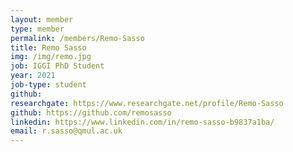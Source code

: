 ```yaml
---
layout: member
type: member
permalink: /members/Remo-Sasso
title: Remo Sasso
img: /img/remo.jpg
job: IGGI PhD Student
year: 2021
job-type: student
github: 
researchgate: https://www.researchgate.net/profile/Remo-Sasso
github: https://github.com/remosasso
linkedin: https://www.linkedin.com/in/remo-sasso-b9837a1ba/
email: r.sasso@qmul.ac.uk
---
```


